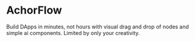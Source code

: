 # AchorFlow
Build DApps in minutes, not hours with visual drag and drop of nodes and simple ai components. Limited by only your creativity.
